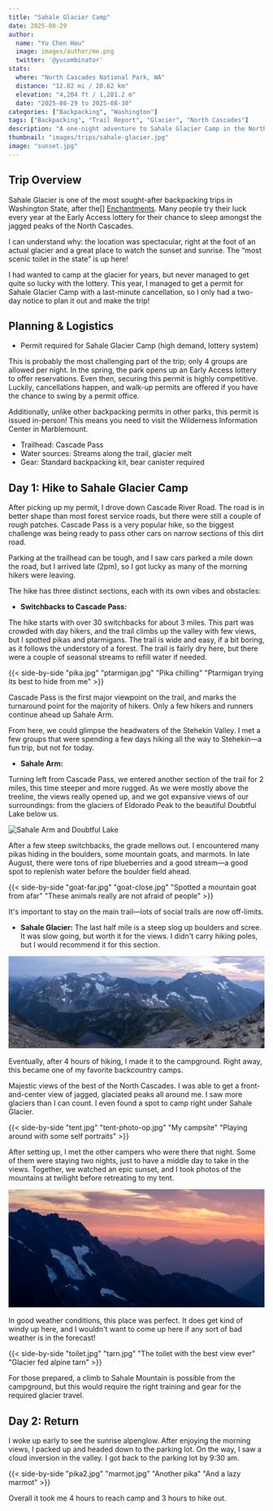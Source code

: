 ```yaml
---
title: "Sahale Glacier Camp"
date: 2025-08-29
author:
  name: "Yu Chen Hou"
  image: images/author/me.png
  twitter: '@yucombinator'
stats:
  where: "North Cascades National Park, WA"
  distance: "12.82 mi / 20.62 km"
  elevation: "4,204 ft / 1,281.2 m"
  date: "2025-08-29 to 2025-08-30"
categories: ["Backpacking", "Washington"]
tags: ["Backpacking", "Trail Report", "Glacier", "North Cascades"]
description: "A one-night adventure to Sahale Glacier Camp in the North Cascades."
thumbnail: "images/trips/sahale-glacier.jpg"
image: "sunset.jpg"
---
```


## Trip Overview

Sahale Glacier is one of the most sought-after backpacking trips in Washington State, after the[] [Enchantments](). Many people try their luck every year at the Early Access lottery for their chance to sleep amongst the jagged peaks of the North Cascades.

I can understand why: the location was spectacular, right at the foot of an actual glacier and a great place to watch the sunset and sunrise. The “most scenic toilet in the state” is up here! 

I had wanted to camp at the glacier for years, but never managed to get quite so lucky with the lottery. This year, I managed to get a permit for Sahale Glacier Camp with a last-minute cancellation, so I only had a two-day notice to plan it out and make the trip!

## Planning & Logistics

- Permit required for Sahale Glacier Camp (high demand, lottery system)

This is probably the most challenging part of the trip; only 4 groups are allowed per night. In the spring, the park opens up an Early Access lottery to offer reservations. Even then, securing this permit is highly competitive. Luckily, cancellations happen, and walk-up permits are offered if you have the chance to swing by a permit office.

Additionally, unlike other backpacking permits in other parks, this permit is issued in-person! This means you need to visit the Wilderness Information Center in Marblemount.

- Trailhead: Cascade Pass
- Water sources: Streams along the trail, glacier melt
- Gear: Standard backpacking kit, bear canister required

## Day 1: Hike to Sahale Glacier Camp

After picking up my permit, I drove down Cascade River Road. The road is in better shape than most forest service roads, but there were still a couple of rough patches. Cascade Pass is a very popular hike, so the biggest challenge was being ready to pass other cars on narrow sections of this dirt road.

Parking at the trailhead can be tough, and I saw cars parked a mile down the road, but I arrived late (2pm), so I got lucky as many of the morning hikers were leaving.

The hike has three distinct sections, each with its own vibes and obstacles:

- **Switchbacks to Cascade Pass:** 

The hike starts with over 30 switchbacks for about 3 miles. This part was crowded with day hikers, and the trail climbs up the valley with few views, but I spotted pikas and ptarmigans. The trail is wide and easy, if a bit boring, as it follows the understory of a forest. The trail is fairly dry here, but there were a couple of seasonal streams to refill water if needed.

{{< side-by-side "pika.jpg" "ptarmigan.jpg" "Pika chilling" "Ptarmigan trying its best to hide from me" >}}

Cascade Pass is the first major viewpoint on the trail, and marks the turnaround point for the majority of hikers. Only a few hikers and runners continue ahead up Sahale Arm.

From here, we could glimpse the headwaters of the Stehekin Valley. I met a few groups that were spending a few days hiking all the way to Stehekin—a fun trip, but not for today.

- **Sahale Arm:** 

Turning left from Cascade Pass, we entered another section of the trail for 2 miles, this time steeper and more rugged. As we were mostly above the treeline, the views really opened up, and we got expansive views of our surroundings: from the glaciers of Eldorado Peak to the beautiful Doubtful Lake below us.

![Sahale Arm and Doubtful Lake](sahale-arm.jpg "Sahale Arm and Doubtful Lake")

After a few steep switchbacks, the grade mellows out. I encountered many pikas hiding in the boulders, some mountain goats, and marmots. In late August, there were tons of ripe blueberries and a good stream—a good spot to replenish water before the boulder field ahead.

{{< side-by-side "goat-far.jpg" "goat-close.jpg" "Spotted a mountain goat from afar" "These animals really are not afraid of people" >}}

It's important to stay on the main trail—lots of social trails are now off-limits. 

- **Sahale Glacier:** The last half mile is a steep slog up boulders and scree. It was slow going, but worth it for the views. I didn't carry hiking poles, but I would recommend it for this section.

![Sunset photo of jagged mountains](camp-pano.jpg "Panorama from Sahale Glacier Camp")

Eventually, after 4 hours of hiking, I made it to the campground. Right away, this became one of my favorite backcountry camps. 

Majestic views of the best of the North Cascades. I was able to get a front-and-center view of jagged, glaciated peaks all around me. I saw more glaciers than I can count. I even found a spot to camp right under Sahale Glacier.

{{< side-by-side "tent.jpg" "tent-photo-op.jpg" "My campsite" "Playing around with some self portraits" >}}

After setting up, I met the other campers who were there that night. Some of them were staying two nights, just to have a middle day to take in the views. Together, we watched an epic sunset, and I took photos of the mountains at twilight before retreating to my tent.

![Orange sky and moutains during sunset](sunset.jpg "Sunset as seen from camp")

In good weather conditions, this place was perfect. It does get kind of windy up here, and I wouldn't want to come up here if any sort of bad weather is in the forecast!

{{< side-by-side "toilet.jpg" "tarn.jpg" "The toilet with the best view ever" "Glacier fed alpine tarn" >}}

For those prepared, a climb to Sahale Mountain is possible from the campground, but this would require the right training and gear for the required glacier travel.

## Day 2: Return

I woke up early to see the sunrise alpenglow. After enjoying the morning views, I packed up and headed down to the parking lot. On the way, I saw a cloud inversion in the valley. I got back to the parking lot by 9:30 am.


{{< side-by-side "pika2.jpg" "marmot.jpg" "Another pika" "And a lazy marmot" >}}

Overall it took me 4 hours to reach camp and 3 hours to hike out.
